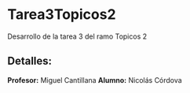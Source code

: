 # Tarea3Topicos2
Desarrollo de la tarea 3 del ramo Topicos 2

## Detalles:
**Profesor:** Miguel Cantillana
**Alumno:** Nicolás Córdova
